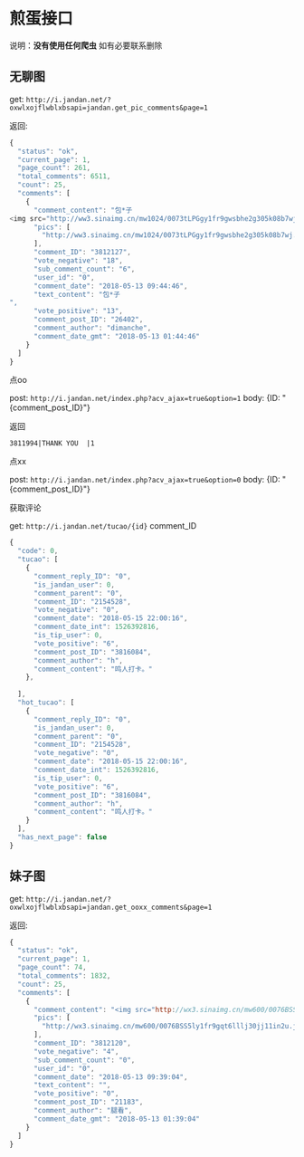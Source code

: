 # 煎蛋接口

说明：**没有使用任何爬虫** 如有必要联系删除

## 无聊图
get: `http://i.jandan.net/?oxwlxojflwblxbsapi=jandan.get_pic_comments&page=1`

返回:

```js
{
  "status": "ok",
  "current_page": 1,
  "page_count": 261,
  "total_comments": 6511,
  "count": 25,
  "comments": [
    {
      "comment_content": "包*子
<img src="http://ww3.sinaimg.cn/mw1024/0073tLPGgy1fr9gwsbhe2g305k08b7wj.gif" />",
      "pics": [
        "http://ww3.sinaimg.cn/mw1024/0073tLPGgy1fr9gwsbhe2g305k08b7wj.gif"
      ],
      "comment_ID": "3812127",
      "vote_negative": "18",
      "sub_comment_count": "6",
      "user_id": "0",
      "comment_date": "2018-05-13 09:44:46",
      "text_content": "包*子
",
      "vote_positive": "13",
      "comment_post_ID": "26402",
      "comment_author": "dimanche",
      "comment_date_gmt": "2018-05-13 01:44:46"
    }
  ]
}
```

点oo

post: `http://i.jandan.net/index.php?acv_ajax=true&option=1`  body: {ID: "{comment_post_ID}"} 

返回

```
3811994|THANK YOU  |1
```

点xx

post: `http://i.jandan.net/index.php?acv_ajax=true&option=0` body: {ID: "{comment_post_ID}"}


获取评论

get: `http://i.jandan.net/tucao/{id}` comment_ID

```js
{
  "code": 0,
  "tucao": [
    {
      "comment_reply_ID": "0",
      "is_jandan_user": 0,
      "comment_parent": "0",
      "comment_ID": "2154528",
      "vote_negative": "0",
      "comment_date": "2018-05-15 22:00:16",
      "comment_date_int": 1526392816,
      "is_tip_user": 0,
      "vote_positive": "6",
      "comment_post_ID": "3816084",
      "comment_author": "h",
      "comment_content": "鸣人打卡。"
    },
    
  ],
  "hot_tucao": [
    {
      "comment_reply_ID": "0",
      "is_jandan_user": 0,
      "comment_parent": "0",
      "comment_ID": "2154528",
      "vote_negative": "0",
      "comment_date": "2018-05-15 22:00:16",
      "comment_date_int": 1526392816,
      "is_tip_user": 0,
      "vote_positive": "6",
      "comment_post_ID": "3816084",
      "comment_author": "h",
      "comment_content": "鸣人打卡。"
    }
  ],
  "has_next_page": false
}
```

## 妹子图

get: `http://i.jandan.net/?oxwlxojflwblxbsapi=jandan.get_ooxx_comments&page=1`

返回:

```js
{
  "status": "ok",
  "current_page": 1,
  "page_count": 74,
  "total_comments": 1832,
  "count": 25,
  "comments": [
    {
      "comment_content": "<img src="http://wx3.sinaimg.cn/mw600/0076BSS5ly1fr9gqt6lllj30jj11in2u.jpg" />",
      "pics": [
        "http://wx3.sinaimg.cn/mw600/0076BSS5ly1fr9gqt6lllj30jj11in2u.jpg"
      ],
      "comment_ID": "3812120",
      "vote_negative": "4",
      "sub_comment_count": "0",
      "user_id": "0",
      "comment_date": "2018-05-13 09:39:04",
      "text_content": "",
      "vote_positive": "0",
      "comment_post_ID": "21183",
      "comment_author": "腿看",
      "comment_date_gmt": "2018-05-13 01:39:04"
    }
  ]
}
```

